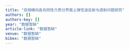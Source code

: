 ```yaml
---
title: "双相横向各向同性介质分界面上弹性波反射与透射问题研究"
authors: []
authors-key: []
year: "数据暂缺"
article-link: "数据暂缺"
venue: "数据暂缺"
bibex: "数据暂缺"
---
```

